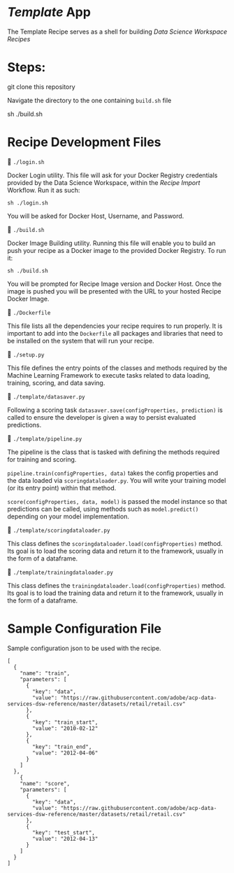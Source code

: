 # _Template_ App

The Template Recipe serves as a shell for building _Data Science Workspace Recipes_

# Steps:

git clone this repository

Navigate the directory to the one containing `build.sh` file

sh ./build.sh

# Recipe Development Files

:page_facing_up: `./login.sh`

Docker Login utility. This file will ask for your Docker Registry credentials provided by the Data Science Workspace, within the _Recipe Import_ Workflow. Run it as such:

```
sh ./login.sh
```

You will be asked for Docker Host, Username, and Password.

:page_facing_up: `./build.sh`

Docker Image Building utility. Running this file will enable you to build an push your recipe as a Docker image to the provided Docker Registry. To run it:

```
sh ./build.sh
```

You will be prompted for Recipe Image version and Docker Host. Once the image is pushed you will be presented with the URL to your hosted Recipe Docker Image.


:page_facing_up: `./Dockerfile`

This file lists all the dependencies your recipe requires to run properly. It is important to add into the `Dockerfile` all packages and libraries that need to be installed on the system that will run your recipe.


:page_facing_up: `./setup.py`

This file defines the entry points of the classes and methods required by the Machine Learning Framework to execute tasks related to data loading, training, scoring, and data saving.

:page_facing_up: `./template/datasaver.py`

Following a scoring task `datasaver.save(configProperties, prediction)` is called to ensure the developer is given a way to persist evaluated predictions.

:page_facing_up: `./template/pipeline.py`

The pipeline is the class that is tasked with defining the methods required for training and scoring.

`pipeline.train(configProperties, data)` takes the config properties and the data loaded via `scoringdataloader.py`. You will write your training model (or its entry point) within that method.

`score(configProperties, data, model)` is passed the model instance so that predictions can be called, using methods such as `model.predict()` depending on your model implementation.


:page_facing_up: `./template/scoringdataloader.py`

This class defines the `scoringdataloader.load(configProperties)` method. Its goal is to load the scoring data and return it to the framework, usually in the form of a dataframe.

:page_facing_up: `./template/trainingdataloader.py`

This class defines the `trainingdataloader.load(configProperties)` method. Its goal is to load the training data and return it to the framework, usually in the form of a dataframe.


# Sample Configuration File
Sample configuration json to be used with the recipe.
```
[
  {
    "name": "train",
    "parameters": [
      {
        "key": "data",
        "value": "https://raw.githubusercontent.com/adobe/acp-data-services-dsw-reference/master/datasets/retail/retail.csv"
      },
      {
        "key": "train_start",
        "value": "2010-02-12"
      },
      {
        "key": "train_end",
        "value": "2012-04-06"
      }
    ]
  },
    {
    "name": "score",
    "parameters": [
      {
        "key": "data",
        "value": "https://raw.githubusercontent.com/adobe/acp-data-services-dsw-reference/master/datasets/retail/retail.csv"
      },
      {
        "key": "test_start",
        "value": "2012-04-13"
      }
    ]
  }
]
```


